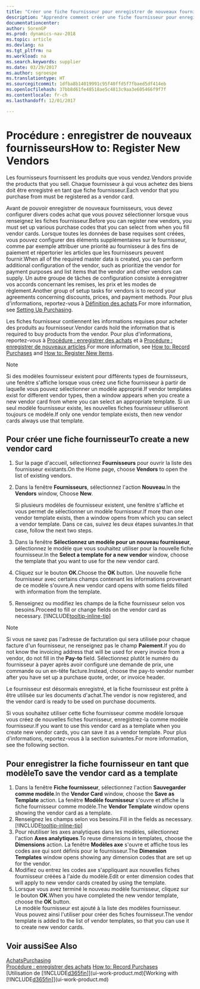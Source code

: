 ```yaml
---
title: "Créer une fiche fournisseur pour enregistrer de nouveaux fournisseurs"
description: "Apprendre comment créer une fiche fournisseur pour enregistrer un nouveau fournisseur."
documentationcenter: 
author: SorenGP
ms.prod: dynamics-nav-2018
ms.topic: article
ms.devlang: na
ms.tgt_pltfrm: na
ms.workload: na
ms.search.keywords: supplier
ms.date: 03/29/2017
ms.author: sgroespe
ms.translationtype: HT
ms.sourcegitcommit: 1dfba8b14019991c95f40ffd5f7fbaed5df414eb
ms.openlocfilehash: 37bb8d61fe48518ae5c4813c9aa3e605466f9f7f
ms.contentlocale: fr-ch
ms.lasthandoff: 12/01/2017

---
```

# <a name="how-to-register-new-vendors"></a><span data-ttu-id="554b1-103">Procédure : enregistrer de nouveaux fournisseurs</span><span class="sxs-lookup"><span data-stu-id="554b1-103">How to: Register New Vendors</span></span>
<span data-ttu-id="554b1-104">Les fournisseurs fournissent les produits que vous vendez.</span><span class="sxs-lookup"><span data-stu-id="554b1-104">Vendors provide the products that you sell.</span></span> <span data-ttu-id="554b1-105">Chaque fournisseur à qui vous achetez des biens doit être enregistré en tant que fiche fournisseur.</span><span class="sxs-lookup"><span data-stu-id="554b1-105">Each vendor that you purchase from must be registered as a vendor card.</span></span>

<span data-ttu-id="554b1-106">Avant de pouvoir enregistrer de nouveaux fournisseurs, vous devez configurer divers codes achat que vous pouvez sélectionner lorsque vous renseignez les fiches fournisseur.</span><span class="sxs-lookup"><span data-stu-id="554b1-106">Before you can register new vendors, you must set up various purchase codes that you can select from when you fill vendor cards.</span></span> <span data-ttu-id="554b1-107">Lorsque toutes les données de base requises sont créées, vous pouvez configurer des éléments supplémentaires sur le fournisseur, comme par exemple attribuer une priorité au fournisseur à des fins de paiement et répertorier les articles que les fournisseurs peuvent fournir.</span><span class="sxs-lookup"><span data-stu-id="554b1-107">When all of the required master data is created, you can perform additional configuration of the vendor, such as prioritize the vendor for payment purposes and list items that the vendor and other vendors can supply.</span></span> <span data-ttu-id="554b1-108">Un autre groupe de tâches de configuration consiste à enregistrer vos accords concernant les remises, les prix et les modes de règlement.</span><span class="sxs-lookup"><span data-stu-id="554b1-108">Another group of setup tasks for vendors is to record your agreements concerning discounts, prices, and payment methods.</span></span> <span data-ttu-id="554b1-109">Pour plus d'informations, reportez-vous à [Définition des achats](purchasing-setup-purchasing.md).</span><span class="sxs-lookup"><span data-stu-id="554b1-109">For more information, see [Setting Up Purchasing](purchasing-setup-purchasing.md).</span></span>

<span data-ttu-id="554b1-110">Les fiches fournisseur contiennent les informations requises pour acheter des produits au fournisseur.</span><span class="sxs-lookup"><span data-stu-id="554b1-110">Vendor cards hold the information that is required to buy products from the vendor.</span></span> <span data-ttu-id="554b1-111">Pour plus d'informations, reportez-vous à [Procédure : enregistrer des achats](purchasing-how-record-purchases.md) et à [Procédure : enregistrer de nouveaux articles](inventory-how-register-new-items.md).</span><span class="sxs-lookup"><span data-stu-id="554b1-111">For more information, see [How to: Record Purchases](purchasing-how-record-purchases.md) and [How to: Register New Items](inventory-how-register-new-items.md).</span></span>

> [!NOTE]  
>   <span data-ttu-id="554b1-112">Si des modèles fournisseur existent pour différents types de fournisseurs, une fenêtre s'affiche lorsque vous créez une fiche fournisseur à partir de laquelle vous pouvez sélectionner un modèle approprié.</span><span class="sxs-lookup"><span data-stu-id="554b1-112">If vendor templates exist for different vendor types, then a window appears when you create a new vendor card from where you can select an appropriate template.</span></span> <span data-ttu-id="554b1-113">Si un seul modèle fournisseur existe, les nouvelles fiches fournisseur utiliseront toujours ce modèle.</span><span class="sxs-lookup"><span data-stu-id="554b1-113">If only one vendor template exists, then new vendor cards always use that template.</span></span>

## <a name="to-create-a-new-vendor-card"></a><span data-ttu-id="554b1-114">Pour créer une fiche fournisseur</span><span class="sxs-lookup"><span data-stu-id="554b1-114">To create a new vendor card</span></span>
1. <span data-ttu-id="554b1-115">Sur la page d'accueil, sélectionnez **Fournisseurs** pour ouvrir la liste des fournisseur existants.</span><span class="sxs-lookup"><span data-stu-id="554b1-115">On the Home page, choose **Vendors** to open the list of existing vendors.</span></span>  
2. <span data-ttu-id="554b1-116">Dans la fenêtre **Fournisseurs**, sélectionnez l'action **Nouveau**.</span><span class="sxs-lookup"><span data-stu-id="554b1-116">In the **Vendors** window, Choose **New**.</span></span>

    <span data-ttu-id="554b1-117">Si plusieurs modèles de fournisseur existent, une fenêtre s'affiche et vous permet de sélectionner un modèle fournisseur.</span><span class="sxs-lookup"><span data-stu-id="554b1-117">If more than one vendor template exists, then a window opens from which you can select a vendor template.</span></span> <span data-ttu-id="554b1-118">Dans ce cas, suivez les deux étapes suivantes.</span><span class="sxs-lookup"><span data-stu-id="554b1-118">In that case, follow the next two steps.</span></span>
3. <span data-ttu-id="554b1-119">Dans la fenêtre **Sélectionnez un modèle pour un nouveau fournisseur**, sélectionnez le modèle que vous souhaitez utiliser pour la nouvelle fiche fournisseur.</span><span class="sxs-lookup"><span data-stu-id="554b1-119">In the **Select a template for a new vendor** window, choose the template that you want to use for the new vendor card.</span></span>
4. <span data-ttu-id="554b1-120">Cliquez sur le bouton **OK**.</span><span class="sxs-lookup"><span data-stu-id="554b1-120">Choose the **OK** button.</span></span> <span data-ttu-id="554b1-121">Une nouvelle fiche fournisseur avec certains champs contenant les informations provenant de ce modèle s'ouvre.</span><span class="sxs-lookup"><span data-stu-id="554b1-121">A new vendor card opens with some fields filled with information from the template.</span></span>
5. <span data-ttu-id="554b1-122">Renseignez ou modifiez les champs de la fiche fournisseur selon vos besoins.</span><span class="sxs-lookup"><span data-stu-id="554b1-122">Proceed to fill or change fields on the vendor card as necessary.</span></span> [!INCLUDE[tooltip-inline-tip](includes/tooltip-inline-tip_md.md)]

> [!NOTE]  
>   <span data-ttu-id="554b1-123">Si vous ne savez pas l'adresse de facturation qui sera utilisée pour chaque facture d'un fournisseur, ne renseignez pas le champ **Paiement**.</span><span class="sxs-lookup"><span data-stu-id="554b1-123">If you do not know the invoicing address that will be used for every invoice from a vendor, do not fill in the **Pay-to** field.</span></span> <span data-ttu-id="554b1-124">Sélectionnez plutôt le numéro du fournisseur à payer après avoir configuré une demande de prix, une commande ou un en-tête facture.</span><span class="sxs-lookup"><span data-stu-id="554b1-124">Instead, choose the pay-to vendor number after you have set up a purchase quote, order, or invoice header.</span></span>

<span data-ttu-id="554b1-125">Le fournisseur est désormais enregistré, et la fiche fournisseur est prête à être utilisée sur les documents d'achat.</span><span class="sxs-lookup"><span data-stu-id="554b1-125">The vendor is now registered, and the vendor card is ready to be used on purchase documents.</span></span>

<span data-ttu-id="554b1-126">Si vous souhaitez utiliser cette fiche fournisseur comme modèle lorsque vous créez de nouvelles fiches fournisseur, enregistrez-la comme modèle fournisseur.</span><span class="sxs-lookup"><span data-stu-id="554b1-126">If you want to use this vendor card as a template when you create new vendor cards, you can save it as a vendor template.</span></span> <span data-ttu-id="554b1-127">Pour plus d'informations, reportez-vous à la section suivantes.</span><span class="sxs-lookup"><span data-stu-id="554b1-127">For more information, see the following section.</span></span>

## <a name="to-save-the-vendor-card-as-a-template"></a><span data-ttu-id="554b1-128">Pour enregistrer la fiche fournisseur en tant que modèle</span><span class="sxs-lookup"><span data-stu-id="554b1-128">To save the vendor card as a template</span></span>
1. <span data-ttu-id="554b1-129">Dans la fenêtre **Fiche fournisseur**, sélectionnez l'action **Sauvegarder comme modèle**.</span><span class="sxs-lookup"><span data-stu-id="554b1-129">In the **Vendor Card** window, choose the **Save as Template** action.</span></span> <span data-ttu-id="554b1-130">La fenêtre **Modèle fournisseur** s'ouvre et affiche la fiche fournisseur comme modèle.</span><span class="sxs-lookup"><span data-stu-id="554b1-130">The **Vendor Template** window opens showing the vendor card as a template.</span></span>
2. <span data-ttu-id="554b1-131">Renseignez les champs selon vos besoins.</span><span class="sxs-lookup"><span data-stu-id="554b1-131">Fill in the fields as necessary.</span></span> [!INCLUDE[tooltip-inline-tip](includes/tooltip-inline-tip_md.md)]
3. <span data-ttu-id="554b1-132">Pour réutiliser les axes analytiques dans les modèles, sélectionnez l'action **Axes analytiques**.</span><span class="sxs-lookup"><span data-stu-id="554b1-132">To reuse dimensions in templates, choose the **Dimensions** action.</span></span> <span data-ttu-id="554b1-133">La fenêtre **Modèles axe** s'ouvre et affiche tous les codes axe qui sont définis pour le fournisseur.</span><span class="sxs-lookup"><span data-stu-id="554b1-133">The **Dimension Templates** window opens showing any dimension codes that are set up for the vendor.</span></span>
4. <span data-ttu-id="554b1-134">Modifiez ou entrez les codes axe s'appliquant aux nouvelles fiches fournisseur créées à l'aide du modèle.</span><span class="sxs-lookup"><span data-stu-id="554b1-134">Edit or enter dimension codes that will apply to new vendor cards created by using the template.</span></span>
5. <span data-ttu-id="554b1-135">Lorsque vous avez terminé le nouveau modèle fournisseur, cliquez sur le bouton **OK**.</span><span class="sxs-lookup"><span data-stu-id="554b1-135">When you have completed the new vendor template, choose the **OK** button.</span></span>  
   <span data-ttu-id="554b1-136">Le modèle fournisseur est ajouté à la liste des modèles fournisseur. Vous pouvez ainsi l'utiliser pour créer des fiches fournisseur.</span><span class="sxs-lookup"><span data-stu-id="554b1-136">The vendor template is added to the list of vendor templates, so that you can use it to create new vendor cards.</span></span>

## <a name="see-also"></a><span data-ttu-id="554b1-137">Voir aussi</span><span class="sxs-lookup"><span data-stu-id="554b1-137">See Also</span></span>
[<span data-ttu-id="554b1-138">Achats</span><span class="sxs-lookup"><span data-stu-id="554b1-138">Purchasing</span></span>](purchasing-manage-purchasing.md)  
<span data-ttu-id="554b1-139">[Procédure : enregistrer des achats](purchasing-how-record-purchases.md) </span><span class="sxs-lookup"><span data-stu-id="554b1-139">[How to: Record Purchases](purchasing-how-record-purchases.md) </span></span>  
<span data-ttu-id="554b1-140">[Utilisation de [!INCLUDE[d365fin](includes/d365fin_md.md)]](ui-work-product.md)</span><span class="sxs-lookup"><span data-stu-id="554b1-140">[Working with [!INCLUDE[d365fin](includes/d365fin_md.md)]](ui-work-product.md)</span></span>  

